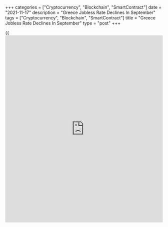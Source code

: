 +++
categories = ["Cryptocurrency", "Blockchain", "SmartContract"]
date = "2021-11-17"
description = "Greece Jobless Rate Declines In September"
tags = ["Cryptocurrency", "Blockchain", "SmartContract"]
title = "Greece Jobless Rate Declines In September"
type = "post"
+++

{{<iframe id="large-banner" src="https://www.bounty.group/#slide=4.0" width="100%" height="600" scrolling="no" style="border: 0px solid rgb(216, 221, 230); border-radius: 3px;">}}

Greece's jobless rate decreased in September, figures from the Hellenic
Statistical Authority showed on Wednesday.

The jobless rate fell to 13.0 percent in September from 13.9 percent in
August. In the same month last year, unemployment rate was 16.5 percent.

The number of unemployed decreased by 169,335 persons to 609,501 in
September from 778,836 in the previous year.

The youth unemployment rate, which is applied to the 15-24 age group,
declined to 28.0 percent in September from 29.5 percent in the same
month last year.

The employment increased by 140,839 to 4.081 million persons in
September from 3.94 million a year ago.

For comments and feedback [contact](https://www.playgroundfx.com/contact/): editorial@rtt[news](https://www.letsplayfx.com/blog/forex-news-website/).com

[Economic News][1]

 **What parts of the world are seeing the best (and worst) economic
performances lately? Click[here][2] to check out our [Econ Scorecard][2]
and find out! See up-to-the-moment [ranking](https://www.playgroundfx.com/blog/crypto-exchange-ranking/)s for the best and worst
performers in [GDP][3], [unemployment rate][4], [inflation][5] and much
more.**

   1. www.rtt[news](https://www.letsplayfx.com/blog/forex-news-website/).com/Content/EconomicNews.aspx
   2. www.rtt[news](https://www.letsplayfx.com/blog/forex-news-website/).com/economic-scorecard/world-rank/retail-sales/highest-performance.aspx
   3. www.rtt[news](https://www.letsplayfx.com/blog/forex-news-website/).com/economic-scorecard/world-rank/GDP/highest-performance.aspx
   4. www.rtt[news](https://www.letsplayfx.com/blog/forex-news-website/).com/economic-scorecard/world-rank/unemployment-rate/lowest-performance.aspx
   5. www.rtt[news](https://www.letsplayfx.com/blog/forex-news-website/).com/economic-scorecard/world-rank/CPI/highest-performance.aspx